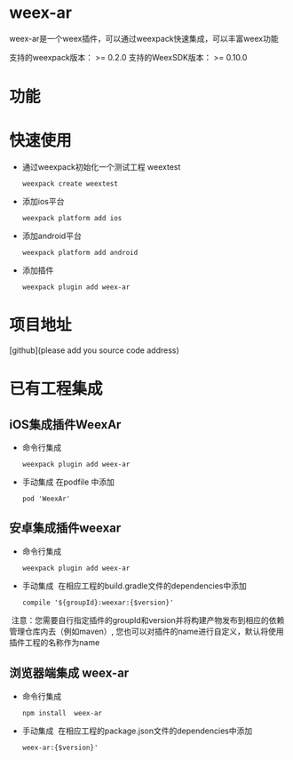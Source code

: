 # weex-ar
weex-ar是一个weex插件，可以通过weexpack快速集成，可以丰富weex功能

支持的weexpack版本： >= 0.2.0
支持的WeexSDK版本： >= 0.10.0

# 功能

# 快速使用
- 通过weexpack初始化一个测试工程 weextest
   ```
   weexpack create weextest
   ```
- 添加ios平台
  ```
  weexpack platform add ios
  ```
- 添加android平台
  ```
  weexpack platform add android
  ```
- 添加插件
  ```
  weexpack plugin add weex-ar
  ```
# 项目地址
[github](please add you source code address)

# 已有工程集成
## iOS集成插件WeexAr
- 命令行集成
  ```
  weexpack plugin add weex-ar
  ```
- 手动集成
  在podfile 中添加
  ```
  pod 'WeexAr'
  ```

## 安卓集成插件weexar
- 命令行集成
  ```
  weexpack plugin add weex-ar
  ```
- 手动集成
  在相应工程的build.gradle文件的dependencies中添加
  ```
  compile '${groupId}:weexar:{$version}'
  ``` 
  注意：您需要自行指定插件的groupId和version并将构建产物发布到相应的依赖管理仓库内去（例如maven）, 您也可以对插件的name进行自定义，默认将使用插件工程的名称作为name


## 浏览器端集成 weex-ar
- 命令行集成
  ```
  npm install  weex-ar
  ```
- 手动集成
  在相应工程的package.json文件的dependencies中添加
  ```
  weex-ar:{$version}'
  ``` 
  
